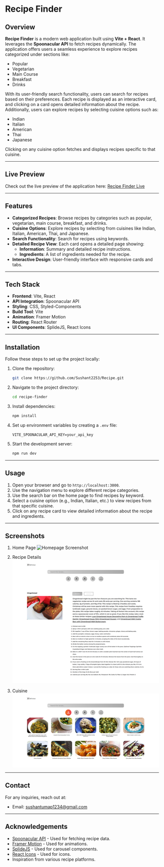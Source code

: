 # Recipe Finder


## Overview

**Recipe Finder** is a modern web application built using **Vite + React**. It leverages the **Spoonacular API** to fetch recipes dynamically. The application offers users a seamless experience to explore recipes categorized under sections like:

- Popular
- Vegetarian
- Main Course
- Breakfast
- Drinks

With its user-friendly search functionality, users can search for recipes based on their preferences. Each recipe is displayed as an interactive card, and clicking on a card opens detailed information about the recipe. Additionally, users can explore recipes by selecting cuisine options such as:

- Indian
- Italian
- American
- Thai
- Japanese

Clicking on any cuisine option fetches and displays recipes specific to that cuisine.

---

## Live Preview

Check out the live preview of the application here: [Recipe Finder Live](https://recipe-finder-app-swart.vercel.app/)

---

## Features

- **Categorized Recipes**: Browse recipes by categories such as popular, vegetarian, main course, breakfast, and drinks.
- **Cuisine Options**: Explore recipes by selecting from cuisines like Indian, Italian, American, Thai, and Japanese.
- **Search Functionality**: Search for recipes using keywords.
- **Detailed Recipe View**: Each card opens a detailed page showing:
  - **Information**: Summary and detailed recipe instructions.
  - **Ingredients**: A list of ingredients needed for the recipe.
- **Interactive Design**: User-friendly interface with responsive cards and tabs.

---

## Tech Stack

- **Frontend**: Vite, React
- **API Integration**: Spoonacular API
- **Styling**: CSS, Styled-Components
- **Build Tool**: Vite
- **Animation**: Framer Motion
- **Routing**: React Router
- **UI Components**: SplideJS, React Icons

---

## Installation

Follow these steps to set up the project locally:

1. Clone the repository:
   ```bash
   git clone https://github.com/Sushant2253/Recipe.git
   ```

2. Navigate to the project directory:
   ```bash
   cd recipe-finder
   ```

3. Install dependencies:
   ```bash
   npm install
   ```

4. Set up environment variables by creating a `.env` file:
   ```
   VITE_SPOONACULAR_API_KEY=your_api_key
   ```

5. Start the development server:
   ```bash
   npm run dev
   ```

---

## Usage

1. Open your browser and go to `http://localhost:3000`.
2. Use the navigation menu to explore different recipe categories.
3. Use the search bar on the home page to find recipes by keyword.
4. Select a cuisine option (e.g., Indian, Italian, etc.) to view recipes from that specific cuisine.
5. Click on any recipe card to view detailed information about the recipe and ingredients.

---

## Screenshots

1. Home Page
![Homepage Screenshot](https://github.com/Sushant2253/Recipe/blob/main/Recipe-Home.png)

2. Recipe Details
![Recipe Details Screenshot](https://github.com/Sushant2253/Recipe/blob/main/Recipe-Details.png)

3. Cuisine
![Cuisine Screenshot](https://github.com/Sushant2253/Recipe/blob/main/Recipe-Cuisine.png)


---


## Contact

For any inquiries, reach out at:

- Email: sushantumap1234@gmail.com

---

## Acknowledgements

- [Spoonacular API](https://spoonacular.com/food-api) - Used for fetching recipe data.
- [Framer Motion](https://www.framer.com/motion/) - Used for animations.
- [SplideJS](https://splidejs.com/) - Used for carousel components.
- [React Icons](https://react-icons.github.io/react-icons/) - Used for icons.
- Inspiration from various recipe platforms.
